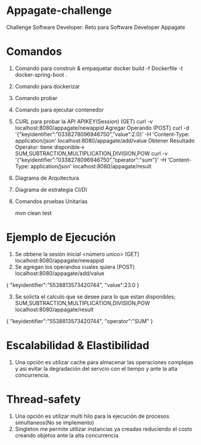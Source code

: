 # Appagate-challenge
Challenge Software Developer: Reto para Software Developer Appagate
# Comandos

1) Comando para construir & empaquetar
docker build -f Dockerfile -t docker-spring-boot .

3) Comando para dockerizar

5) Comando probar

7) Comando para ejecutar contenedor

9) CURL para probar la API
  APIKEY(Session) (GET)
  curl -v localhost:8080/appagate/newappid
  Agregar Operando (POST)
  curl -d '{"keyidentifier”:”0338278096946750”,”value”:2.0}’ -H 'Content-Type: application/json' localhost:8080/appagate/add/value
  Obtener Resultado
  Operator: tiene disponible-> SUM,SUBTRACTION,MULTIPLICATION,DIVISION,POW
  curl -v '{"keyidentifier”:”0338278096946750”,”operator”:"sum"}’ -H 'Content-Type: application/json' localhost:8080/appagate/result
11) Diagrama de Arquitectura

13) Diagrama de estrategia CI/DI

14) Comandos pruebas Unitarias

    mvn clean test
    
# Ejemplo de Ejecución

1) Se obtiene la sesión inicial <número unico> (GET)
localhost:8080/appagate/newappid
2) Se agregan los operandos cuales quiera (POST)
localhost:8080/appagate/add/value

{
    "keyidentifier":"5538813573420744",
    "value":23.0
}

3) Se solicta el calculo que se desee para lo que estan disponibles; SUM,SUBTRACTION,MULTIPLICATION,DIVISION,POW
localhost:8080/appagate/result

{
    "keyidentifier":"5538813573420744",
    "operator":"SUM"
}

# Escalabilidad & Elastibilidad

1) Una opción es utilizar cache para almacenar las operaciones complejas y así evitar la degradación del servcio con el tiempo 
   y ante la alta concurrencia.
   
# Thread-safety

1) Una opción es utilizar multi hilo para la ejecución de procesos simultaneos(No se implemento)
2) Singleton me permite utilizar instancias ya creadas reduciendo el costo creando objetos ante la alta concurrencia



